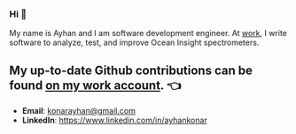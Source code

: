 ### Hi 👋

My name is Ayhan and I am software development engineer. At [work](https://github.com/ayhanocean), I write software to analyze, test, and improve Ocean Insight spectrometers. 

## My up-to-date Github contributions can be found [on my work account](https://github.com/ayhanocean). 👈

- **Email**: konarayhan@gmail.com
- **LinkedIn**: https://www.linkedin.com/in/ayhankonar
